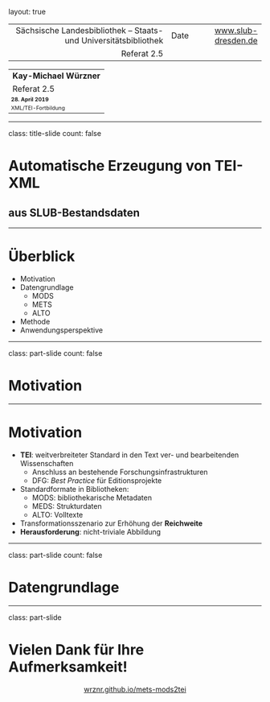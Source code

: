 layout: true
  
<div class="my-header"></div>

<div class="my-footer">
  <table>
    <tr>
      <td style="text-align:right">Sächsische Landesbibliothek – Staats- und Universitätsbibliothek</td>
      <td>Date</td>
      <td style="text-align:right"><a href="https://www.slub-dresden.de/">www.slub-dresden.de</a></td>
    </tr>
    <tr>
      <td style="text-align:right">Referat 2.5</td>
      <td />
    </tr>
  </table>
</div>

<div class="my-title-footer">
  <table>
    <tr>
      <td style="text-align:left"><b>Kay-Michael Würzner</b></td>
    </tr>
    <tr>
      <td style="text-align:left">Referat 2.5</td>
    </tr>
    <tr>
      <td style="font-size:8pt"><b>28. April 2019</b></td>
    </tr>
    <tr>
      <td style="font-size:8pt">XML/TEI-Fortbildung</td>
    </tr>
  </table>
</div>

---

class: title-slide
count: false

# Automatische Erzeugung von TEI-XML
## aus SLUB-Bestandsdaten 

---

# Überblick

- Motivation
- Datengrundlage
  + MODS
  + METS
  + ALTO
- Methode
- Anwendungsperspektive

---

class: part-slide
count: false

# Motivation

---

# Motivation

- **TEI**: weitverbreiteter Standard in den Text ver- und bearbeitenden Wissenschaften
  + Anschluss an bestehende Forschungsinfrastrukturen
  + DFG: *Best Practice* für Editionsprojekte
- Standardformate in Bibliotheken:
  + MODS: bibliothekarische Metadaten
  + MEDS: Strukturdaten
  + ALTO: Volltexte
- Transformationsszenario zur Erhöhung der **Reichweite**
- **Herausforderung**: nicht-triviale Abbildung

---

class: part-slide
count: false

# Datengrundlage

---

class: part-slide

# Vielen Dank für Ihre Aufmerksamkeit!

<center>
<a href="https://wrznr.github.io/mets-mods2tei/presentations/slub_april_2020/slub_aplril_2020.html">wrznr.github.io/mets-mods2tei</a>
</center>
